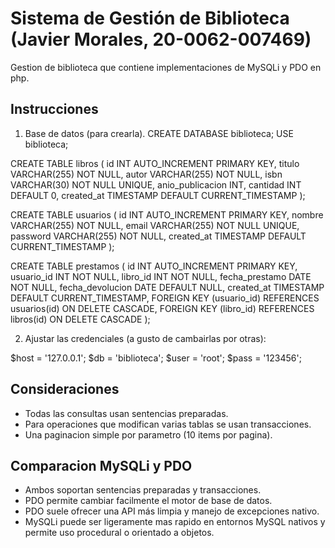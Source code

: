 # Sistema de Gestión de Biblioteca (Javier Morales, 20-0062-007469)
Gestion de biblioteca que contiene implementaciones de MySQLi y PDO en php.

## Instrucciones

1. Base de datos (para crearla).
CREATE DATABASE biblioteca;
USE biblioteca;

CREATE TABLE libros (
  id INT AUTO_INCREMENT PRIMARY KEY,
  titulo VARCHAR(255) NOT NULL,
  autor VARCHAR(255) NOT NULL,
  isbn VARCHAR(30) NOT NULL UNIQUE,
  anio_publicacion INT,
  cantidad INT DEFAULT 0,
  created_at TIMESTAMP DEFAULT CURRENT_TIMESTAMP
);

CREATE TABLE usuarios (
  id INT AUTO_INCREMENT PRIMARY KEY,
  nombre VARCHAR(255) NOT NULL,
  email VARCHAR(255) NOT NULL UNIQUE,
  password VARCHAR(255) NOT NULL,
  created_at TIMESTAMP DEFAULT CURRENT_TIMESTAMP
);

CREATE TABLE prestamos (
  id INT AUTO_INCREMENT PRIMARY KEY,
  usuario_id INT NOT NULL,
  libro_id INT NOT NULL,
  fecha_prestamo DATE NOT NULL,
  fecha_devolucion DATE DEFAULT NULL,
  created_at TIMESTAMP DEFAULT CURRENT_TIMESTAMP,
  FOREIGN KEY (usuario_id) REFERENCES usuarios(id) ON DELETE CASCADE,
  FOREIGN KEY (libro_id) REFERENCES libros(id) ON DELETE CASCADE
);


2. Ajustar las credenciales (a gusto de cambairlas por otras):

$host = '127.0.0.1';
$db   = 'biblioteca';
$user = 'root';
$pass = '123456';

## Consideraciones
- Todas las consultas usan sentencias preparadas.
- Para operaciones que modifican varias tablas se usan transacciones.
- Una paginacion simple por parametro (10 items por pagina).

## Comparacion MySQLi y PDO 
- Ambos soportan sentencias preparadas y transacciones.
- PDO permite cambiar facilmente el motor de base de datos.
- PDO suele ofrecer una API más limpia y manejo de excepciones nativo.
- MySQLi puede ser ligeramente mas rapido en entornos MySQL nativos y permite uso procedural o orientado a objetos.

